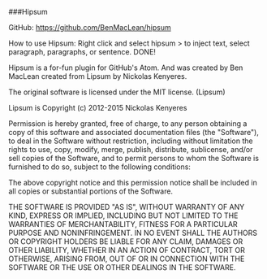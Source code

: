 ###Hipsum

GitHub: https://github.com/BenMacLean/hipsum

How to use Hipsum: Right click and select hipsum > to inject text, select paragraph, paragraphs, or sentence. DONE!

Hipsum is a for-fun plugin for GitHub's Atom. And was created by Ben MacLean created from Lipsum by Nickolas Kenyeres.

The original software is licensed under the MIT license. (Lipsum)

Lipsum is Copyright (c) 2012-2015 Nickolas Kenyeres

Permission is hereby granted, free of charge, to any person obtaining a copy of this software and associated documentation files (the "Software"), to deal in the Software without restriction, including without limitation the rights to use, copy, modify, merge, publish, distribute, sublicense, and/or sell copies of the Software, and to permit persons to whom the Software is furnished to do so, subject to the following conditions:

The above copyright notice and this permission notice shall be included in all copies or substantial portions of the Software.

THE SOFTWARE IS PROVIDED "AS IS", WITHOUT WARRANTY OF ANY KIND, EXPRESS OR IMPLIED, INCLUDING BUT NOT LIMITED TO THE WARRANTIES OF MERCHANTABILITY, FITNESS FOR A PARTICULAR PURPOSE AND NONINFRINGEMENT. IN NO EVENT SHALL THE AUTHORS OR COPYRIGHT HOLDERS BE LIABLE FOR ANY CLAIM, DAMAGES OR OTHER LIABILITY, WHETHER IN AN ACTION OF CONTRACT, TORT OR OTHERWISE, ARISING FROM, OUT OF OR IN CONNECTION WITH THE SOFTWARE OR THE USE OR OTHER DEALINGS IN THE SOFTWARE.
